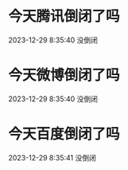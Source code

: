 # 今天腾讯倒闭了吗

2023-12-29 8:35:40 没倒闭

# 今天微博倒闭了吗

2023-12-29 8:35:40 没倒闭

# 今天百度倒闭了吗

2023-12-29 8:35:41 没倒闭

